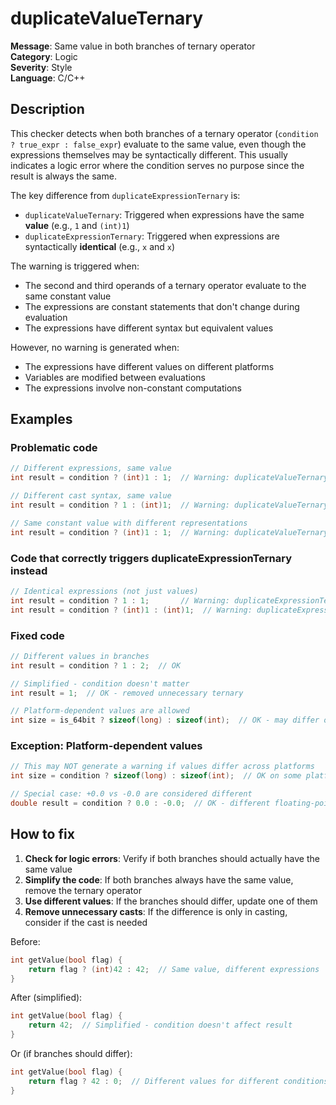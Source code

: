 # duplicateValueTernary

**Message**: Same value in both branches of ternary operator<br/>
**Category**: Logic<br/>
**Severity**: Style<br/>
**Language**: C/C++

## Description

This checker detects when both branches of a ternary operator (`condition ? true_expr : false_expr`) evaluate to the same value, even though the expressions themselves may be syntactically different. This usually indicates a logic error where the condition serves no purpose since the result is always the same.

The key difference from `duplicateExpressionTernary` is:
- `duplicateValueTernary`: Triggered when expressions have the same **value** (e.g., `1` and `(int)1`)
- `duplicateExpressionTernary`: Triggered when expressions are syntactically **identical** (e.g., `x` and `x`)

The warning is triggered when:
- The second and third operands of a ternary operator evaluate to the same constant value
- The expressions are constant statements that don't change during evaluation
- The expressions have different syntax but equivalent values

However, no warning is generated when:
- The expressions have different values on different platforms
- Variables are modified between evaluations
- The expressions involve non-constant computations

## Examples

### Problematic code

```cpp
// Different expressions, same value
int result = condition ? (int)1 : 1;  // Warning: duplicateValueTernary

// Different cast syntax, same value
int result = condition ? 1 : (int)1;  // Warning: duplicateValueTernary

// Same constant value with different representations
int result = condition ? (int)1 : 1;  // Warning: duplicateValueTernary
```

### Code that correctly triggers duplicateExpressionTernary instead

```cpp
// Identical expressions (not just values)
int result = condition ? 1 : 1;       // Warning: duplicateExpressionTernary
int result = condition ? (int)1 : (int)1;  // Warning: duplicateExpressionTernary
```

### Fixed code

```cpp
// Different values in branches
int result = condition ? 1 : 2;  // OK

// Simplified - condition doesn't matter
int result = 1;  // OK - removed unnecessary ternary

// Platform-dependent values are allowed
int size = is_64bit ? sizeof(long) : sizeof(int);  // OK - may differ on platforms
```

### Exception: Platform-dependent values

```cpp
// This may NOT generate a warning if values differ across platforms
int size = condition ? sizeof(long) : sizeof(int);  // OK on some platforms

// Special case: +0.0 vs -0.0 are considered different
double result = condition ? 0.0 : -0.0;  // OK - different floating-point values
```

## How to fix

1. **Check for logic errors**: Verify if both branches should actually have the same value
2. **Simplify the code**: If both branches always have the same value, remove the ternary operator
3. **Use different values**: If the branches should differ, update one of them
4. **Remove unnecessary casts**: If the difference is only in casting, consider if the cast is needed

Before:
```cpp
int getValue(bool flag) {
    return flag ? (int)42 : 42;  // Same value, different expressions
}
```

After (simplified):
```cpp
int getValue(bool flag) {
    return 42;  // Simplified - condition doesn't affect result
}
```

Or (if branches should differ):
```cpp
int getValue(bool flag) {
    return flag ? 42 : 0;  // Different values for different conditions
}
```